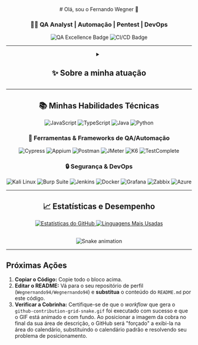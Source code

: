 <div align="center">
  # Olá, sou o Fernando Wegner 👋
  
  ### 🧑‍💻 QA Analyst | Automação | Pentest | DevOps
  
  <p align="center">
    <img src="https://img.shields.io/badge/QA_EXCELLENCE-009999?style=for-the-badge&logo=cypress&logoColor=white" alt="QA Excellence Badge"/>
    <img src="https://img.shields.io/badge/CI/CD-FF6F00?style=for-the-badge&logo=jenkins&logoColor=white" alt="CI/CD Badge"/>
  </p>
  
  ---
  
  <details>
    <summary><h2>✨ Sobre a minha atuação</h2></summary>
    <p align="left">
      Sou um Analista de Qualidade de Software com foco em garantir a excelência e a segurança dos produtos. Minha experiência abrange:
      <ul>
        <li>**Automação Robusta:** Testes End-to-End (Cypress, Appium), API Testing (Postman), e Performance (K6, Jmeter).</li>
        <li>**DevSecOps:** Integração de práticas de segurança e testes de penetração no pipeline de CI/CD (Jenkins).</li>
        <li>**Segurança:** Experiência em Pentest, análise de vulnerabilidades com Kali Linux, Burp Suite e Frida.</li>
        <li>**Monitoramento:** Análise de desempenho em produção utilizando Grafana e Zabbix.</li>
        <li>**Tecnologias:** Proficiência em JavaScript, TypeScript, Java, e ambientes de teste isolados com Docker.</li>
      </ul>
    </p>
  </details>
  
  ---

  <h2>📚 Minhas Habilidades Técnicas</h2>
  
  <p>
    <img alt="JavaScript" src="https://img.shields.io/badge/JavaScript-F7DF1E?style=flat-square&logo=javascript&logoColor=black"/>
    <img alt="TypeScript" src="https://img.shields.io/badge/TypeScript-3178C6?style=flat-square&logo=typescript&logoColor=white"/>
    <img alt="Java" src="https://img.shields.io/badge/Java-007396?style=flat-square&logo=openjdk&logoColor=white"/>
    <img alt="Python" src="https://img.shields.io/badge/Python-3776AB?style=flat-square&logo=python&logoColor=white"/>
  </p>
  
  <h3>🚀 Ferramentas & Frameworks de QA/Automação</h3>
  
  <p>
    <img alt="Cypress" src="https://img.shields.io/badge/Cypress-17202C?style=flat-square&logo=cypress&logoColor=white"/>
    <img alt="Appium" src="https://img.shields.io/badge/Appium-000000?style=flat-square&logo=appium&logoColor=white"/>
    <img alt="Postman" src="https://img.shields.io/badge/Postman-FF6C37?style=flat-square&logo=postman&logoColor=white"/>
    <img alt="JMeter" src="https://img.shields.io/badge/Jmeter-1A79C3?style=flat-square&logo=apache&logoColor=white"/>
    <img alt="K6" src="https://img.shields.io/badge/k6-8051ff?style=flat-square&logo=k6&logoColor=white"/>
    <img alt="TestComplete" src="https://img.shields.io/badge/TestComplete-0078D4?style=flat-square&logo=smartbear&logoColor=white"/>
  </p>
  
  <h3>🔒 Segurança & DevOps</h3>
  
  <p>
    <img alt="Kali Linux" src="https://img.shields.io/badge/Kali_Linux-5C5C5C?style=flat-square&logo=kali-linux&logoColor=white"/>
    <img alt="Burp Suite" src="https://img.shields.io/badge/Burp_Suite-FF6633?style=flat-square&logo=burp-suite&logoColor=white"/>
    <img alt="Jenkins" src="https://img.shields.io/badge/Jenkins-D24939?style=flat-square&logo=jenkins&logoColor=white"/>
    <img alt="Docker" src="https://img.shields.io/badge/Docker-2496ED?style=flat-square&logo=docker&logoColor=white"/>
    <img alt="Grafana" src="https://img.shields.io/badge/Grafana-F46800?style=flat-square&logo=grafana&logoColor=white"/>
    <img alt="Zabbix" src="https://img.shields.io/badge/Zabbix-CC0000?style=flat-square&logo=zabbix&logoColor=white"/>
    <img alt="Azure" src="https://img.shields.io/badge/Azure-0078D4?style=flat-square&logo=microsoft-azure&logoColor=white"/>
  </p>

  ---

  <h2>📈 Estatísticas e Desempenho</h2>

  <a href="https://github.com/Wegnernando94/wegnernando94">
    <img src="https://github-readme-stats.vercel.app/api?username=Wegnernando94&show_icons=true&theme=dark&include_all_commits=true&count_private=true" alt="Estatísticas do GitHub" />
  </a>
  
  <a href="https://github.com/Wegnernando94/wegnernando94">
    <img src="https://github-readme-stats.vercel.app/api/top-langs/?username=Wegnernando94&layout=compact&theme=dark" alt="Linguagens Mais Usadas" />
  </a>
  
  <br/>
  <br/>

  <p align="center">
    <img src="https://github.com/Wegnernando94/wegnernando94/raw/output/github-contribution-grid-snake.gif" alt="Snake animation" />
  </p>
  
</div>

---

## Próximas Ações

1.  **Copiar o Código:** Copie todo o bloco acima.
2.  **Editar o README:** Vá para o seu repositório de perfil (`Wegnernando94/Wegnernando94`) e **substitua** o conteúdo do `README.md` por este código.
3.  **Verificar a Cobrinha:** Certifique-se de que o *workflow* que gera o `github-contribution-grid-snake.gif` foi executado com sucesso e que o GIF está animado e com fundo. Ao posicionar a imagem da cobra no final da sua área de descrição, o GitHub será "forçado" a exibi-la na área do calendário, substituindo o calendário padrão e resolvendo seu problema de posicionamento.
